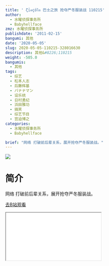```yaml
---
title: ' ζỉคçöไต 巴士之旅 抢夺严冬服装战 110215'
author:
  - 水曜侦探事务所
  - Babyhellface
zmz: 水曜侦探事务所
publishdate: '2011-02-15'
bangumi: 其他
date: '2020-05-05'
slug: 2020-05-05-110215-328016630
description: 其他&#8226;110215
weight: -505.0
bangumis:
  - 其他
tags:
  - 综艺
  - 松本人志
  - 后藤辉基
  - バナナマン
  - 设乐统
  - 日村勇纪
  - 浜田雅功
  - 搞笑
  - 综艺节目
  - 宫迫博之
categories:
  - 水曜侦探事务所
  - Babyhellface

brief: "网络 打破前后辈关系，展开抢夺严冬服装战。"
---
```

![](https://raw.githubusercontent.com/tcgriffith/owaraisite/master/static/tmpimg/77394141981c346e0b75ab8d59096ffab067566c.jpg.480.jpg)
# 简介  
网络
打破前后辈关系，展开抢夺严冬服装战。  

[去B站观看](https://www.bilibili.com/video/av328016630/)
<div class ="resp-container"><iframe class="testiframe" src="//player.bilibili.com/player.html?aid=328016630"", scrolling="no", allowfullscreen="true" > </iframe></div> 
